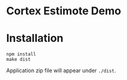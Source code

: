 # Cortex Estimote Demo

# Installation
```
npm install
make dist
```

Application zip file will appear under `./dist`.
